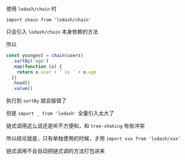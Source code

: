 使用 `lodash/chain` 时

`import chain from 'lodash/chain'`

只会引入 `lodash/chain` 本身依赖的方法

所以 

```js
const youngest = chain(users)
  .sortBy('age')
  .map(function (o) {
    return o.user + ' is ' + o.age
  })
  .head()
  .value()
```

执行到 `sortBy` 就会报错了

但是 `import _ from 'lodash'` 全量引入太大了

链式调用这么说还是听不方便和，和 `tree-shaking` 有些冲突

所以结论就是，只有单独使用的时候，才用 `import xxx from 'lodash/xxx'`

链式调用不会自动把链式调的方法打包进来